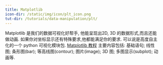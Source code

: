 ```yaml
---
title: Matplotlib
icon-dir: /static/img/icon/plt_icon.png
tut-dir: /tutorials/data-manipulation/plt/
---
```

Matplotlib 是我们的数据可视化好帮手, 他能呈现出2D, 3D 的数据形式,而且还能做动画. 如果你对坐标显示还有特殊要求,他都能满足你的要求.
可以说是高度自主化的一个 python 可视化模块包.
<a href="{{page.tut-dir}}">Matplotlib 教程</a> 主要内容包括: 基础语句; 线性图; 条形图(bar); 等高线图(contour); 图片(image);
3D 图; 多图显示(subplot); 动画等.
